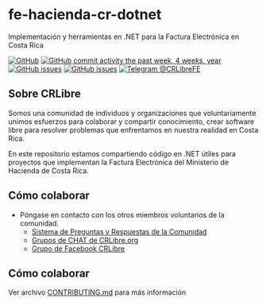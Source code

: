 # fe-hacienda-cr-dotnet
Implementación y herramientas en .NET para la Factura Electrónica en Costa Rica

[![GitHub](https://img.shields.io/github/license/CRLibre/fe-hacienda-cr-dotnet.svg)](https://github.com/CRLibre/fe-hacienda-cr-dotnet/blob/master/LICENSE) 
[![GitHub commit activity the past week, 4 weeks, year](https://img.shields.io/github/commit-activity/y/CRLibre/fe-hacienda-cr-dotnet.svg?logo=github)](https://github.com/CRLibre/fe-hacienda-cr-dotnet/commits) 
[![GitHub issues](https://img.shields.io/github/issues-raw/CRLibre/fe-hacienda-cr-dotnet.svg)](https://github.com/CRLibre/fe-hacienda-cr-dotnet/issues) 
[![GitHub issues](https://img.shields.io/github/issues-pr/CRLibre/fe-hacienda-cr-dotnet.svg)](https://github.com/CRLibre/fe-hacienda-cr-dotnet/pulls) [![Telegram @CRLibreFE](https://img.shields.io/badge/Telegram-%40CRLibreFE-blue.svg?logo=telegram)](https://crlibre.org/chats/)

## Sobre CRLibre
Somos una comunidad de individuos y organizaciones que voluntariamente unimos esfuerzos para colaborar y compartir conocimiento, crear software libre para resolver problemas que enfrentamos en nuestra realidad en Costa Rica.

En este repositorio estamos compartiendo código en .NET útiles para proyectos que implementan la Factura Electrónica del Ministerio de Hacienda de Costa Rica.

## Cómo colaborar

* Póngase en contacto con los otros miembros voluntarios de la comunidad.
   * [Sistema de Preguntas y Respuestas de la Comunidad](https://crlibre.org/qa/)
   * [Grupos de CHAT de CRLibre.org](https://crlibre.org/chats/)
   * [Grupo de Facebook CRLibre](https://www.facebook.com/groups/105812240170199/)

## Cómo colaborar
Ver archivo [CONTRIBUTING.md](CONTRIBUTING.md) para más información
